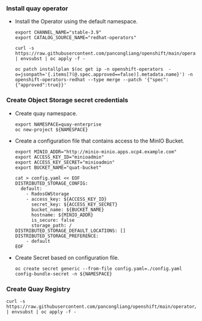 ### Install quay operator

* Install the Operator using the default namespace.
  ```
  export CHANNEL_NAME="stable-3.9"
  export CATALOG_SOURCE_NAME="redhat-operators"
  
  curl -s https://raw.githubusercontent.com/pancongliang/openshift/main/operator/quay/01_deploy_operator.yaml | envsubst | oc apply -f -

  oc patch installplan $(oc get ip -n openshift-operators  -o=jsonpath='{.items[?(@.spec.approved==false)].metadata.name}') -n openshift-operators-redhat --type merge --patch '{"spec":{"approved":true}}'
  ```

### Create Object Storage secret credentials

* Create quay namespace.
  ```
  export NAMESPACE=quay-enterprise
  oc new-project ${NAMESPACE}
  ```

* Create a configuration file that contains access to the MinIO Bucket.
  ```
  export MINIO_ADDR="http://minio-minio.apps.ocp4.example.com"
  export ACCESS_KEY_ID="minioadmin"
  export ACCESS_KEY_SECRET="minioadmin"
  export BUCKET_NAME="quat-bucket"

  cat > config.yaml << EOF
  DISTRIBUTED_STORAGE_CONFIG: 
    default: 
      - RadosGWStorage 
      - access_key: ${ACCESS_KEY_ID}
        secret_key: ${ACCESS_KEY_SECRET}
        bucket_name: ${BUCKET_NAME}
        hostname: ${MINIO_ADDR}
        is_secure: false
        storage_path: /
  DISTRIBUTED_STORAGE_DEFAULT_LOCATIONS: [] 
  DISTRIBUTED_STORAGE_PREFERENCE: 
      - default
  EOF
  ```

* Create Secret based on configuration file.
  ```
  oc create secret generic --from-file config.yaml=./config.yaml config-bundle-secret -n ${NAMESPACE}
  ```
  
### Create Quay Registry
  
  ```
  curl -s https://raw.githubusercontent.com/pancongliang/openshift/main/operator/quay/02_create_quay_registry.yaml | envsubst | oc apply -f -
  ```
